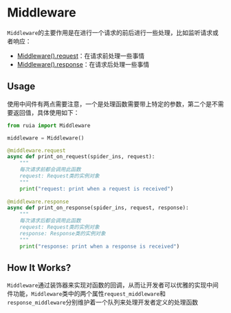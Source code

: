 # Middleware
`Middleware`的主要作用是在进行一个请求的前后进行一些处理，比如监听请求或者响应：
- [Middleware().request](https://github.com/howie6879/ruia/blob/master/ruia/middleware.py)：在请求前处理一些事情
- [Middleware().response](https://github.com/howie6879/ruia/blob/master/ruia/middleware.py)：在请求后处理一些事情

## Usage
使用中间件有两点需要注意，一个是处理函数需要带上特定的参数，第二个是不需要返回值，具体使用如下：

```python
from ruia import Middleware

middleware = Middleware()

@middleware.request
async def print_on_request(spider_ins, request):
    """
    每次请求前都会调用此函数
    request: Request类的实例对象
    """
    print("request: print when a request is received")
    
@middleware.response
async def print_on_response(spider_ins, request, response):
    """
    每次请求后都会调用此函数
    request: Request类的实例对象
    response: Response类的实例对象
    """
    print("response: print when a response is received")
```

## How It Works?
`Middleware`通过装饰器来实现对函数的回调，从而让开发者可以优雅的实现中间件功能，`Middleware`类中的两个属性`request_middleware`和`response_middleware`分别维护着一个队列来处理开发者定义的处理函数